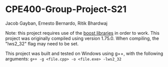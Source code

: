 # CPE400-Group-Project-S21
Jacob Gayban, Ernesto Bernardo, Ritik Bhardwaj

Note: this project requires use of the [boost libraries](https://www.boost.org/users/download/) in order to work. This project was originally compiled using version 1.75.0.
When compiling, the "lws2_32" flag may need to be set.

This project was built and tested on Windows using g++, with the following arguments:
`g++ -g <file.cpp> -o <file.exe> -lws2_32`
